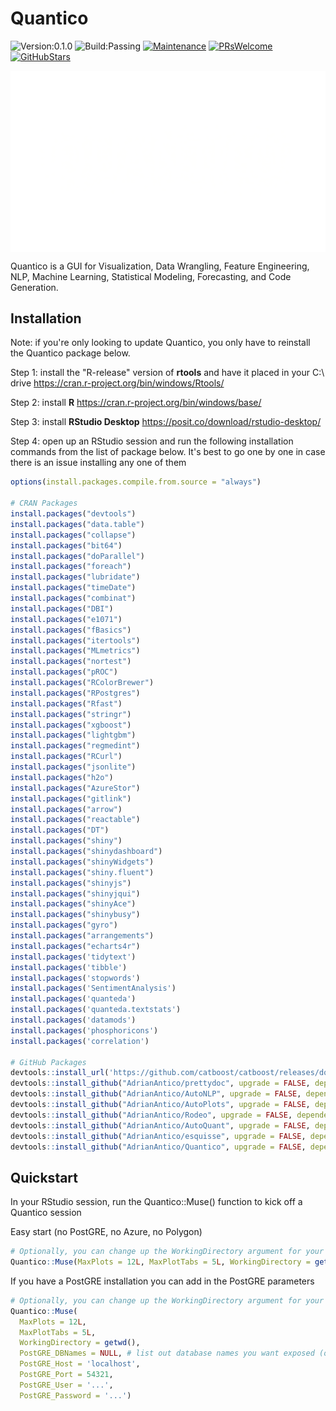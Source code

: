 # Quantico

![Version:0.1.0](https://img.shields.io/static/v1?label=Version&message=0.1.0&color=blue&?style=plastic)
![Build:Passing](https://img.shields.io/static/v1?label=Build&message=passing&color=brightgreen)
[![Maintenance](https://img.shields.io/badge/Maintained%253F-yes-green.svg)](https://GitHub.com/Naereen/StrapDown.js/graphs/commit-activity)
[![PRsWelcome](https://img.shields.io/badge/PRs-welcome-brightgreen.svg?style=default)](http://makeapullrequest.com)
[![GitHubStars](https://img.shields.io/github/stars/AdrianAntico/ShinyDS.svg?style=social)](https://github.com/AdrianAntico/ShinyDS)

<img src="https://raw.githubusercontent.com/AdrianAntico/Quantico/master/inst/shiny-apps/Quantico/www/LogoWhite.png" align="center" width="800" />

Quantico is a GUI for Visualization, Data Wrangling, Feature Engineering, NLP, Machine Learning, Statistical Modeling, Forecasting, and Code Generation.

## Installation

Note: if you're only looking to update Quantico, you only have to reinstall the Quantico package below.

Step 1: install the "R-release" version of **rtools** and have it placed in your C:\ drive https://cran.r-project.org/bin/windows/Rtools/

Step 2: install **R** https://cran.r-project.org/bin/windows/base/

Step 3: install **RStudio Desktop** https://posit.co/download/rstudio-desktop/

Step 4: open up an RStudio session and run the following installation commands from the list of package below. It's best to go one by one in case there is an issue installing any one of them

```r
options(install.packages.compile.from.source = "always")

# CRAN Packages
install.packages("devtools")
install.packages("data.table")
install.packages("collapse")
install.packages("bit64")
install.packages("doParallel")
install.packages("foreach")
install.packages("lubridate")
install.packages("timeDate")
install.packages("combinat")
install.packages("DBI")
install.packages("e1071")
install.packages("fBasics")
install.packages("itertools")
install.packages("MLmetrics")
install.packages("nortest")
install.packages("pROC")
install.packages("RColorBrewer")
install.packages("RPostgres")
install.packages("Rfast")
install.packages("stringr")
install.packages("xgboost")
install.packages("lightgbm")
install.packages("regmedint")
install.packages("RCurl")
install.packages("jsonlite")
install.packages("h2o")
install.packages("AzureStor")
install.packages("gitlink")
install.packages("arrow")
install.packages("reactable")
install.packages("DT")
install.packages("shiny")
install.packages("shinydashboard")
install.packages("shinyWidgets")
install.packages("shiny.fluent")
install.packages("shinyjs")
install.packages("shinyjqui")
install.packages("shinyAce")
install.packages("shinybusy")
install.packages("gyro")
install.packages("arrangements")
install.packages("echarts4r")
install.packages('tidytext')
install.packages('tibble')
install.packages('stopwords')
install.packages('SentimentAnalysis')
install.packages('quanteda')
install.packages('quanteda.textstats')
install.packages('datamods')
install.packages('phosphoricons')
install.packages('correlation')

# GitHub Packages
devtools::install_url('https://github.com/catboost/catboost/releases/download/v1.2/catboost-R-Windows-1.2.tgz', INSTALL_opts = c("--no-multiarch", "--no-test-load"))
devtools::install_github("AdrianAntico/prettydoc", upgrade = FALSE, dependencies = FALSE, force = TRUE)
devtools::install_github("AdrianAntico/AutoNLP", upgrade = FALSE, dependencies = FALSE, force = TRUE)
devtools::install_github("AdrianAntico/AutoPlots", upgrade = FALSE, dependencies = FALSE, force = TRUE)
devtools::install_github("AdrianAntico/Rodeo", upgrade = FALSE, dependencies = FALSE, force = TRUE)
devtools::install_github("AdrianAntico/AutoQuant", upgrade = FALSE, dependencies = FALSE, force = TRUE)
devtools::install_github("AdrianAntico/esquisse", upgrade = FALSE, dependencies = FALSE, force = TRUE)
devtools::install_github("AdrianAntico/Quantico", upgrade = FALSE, dependencies = FALSE, force = TRUE, auth_token = "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")
```

## Quickstart

In your RStudio session, run the Quantico::Muse() function to kick off a Quantico session

Easy start (no PostGRE, no Azure, no Polygon)

```r
# Optionally, you can change up the WorkingDirectory argument for your desired file path location
Quantico::Muse(MaxPlots = 12L, MaxPlotTabs = 5L, WorkingDirectory = getwd())
```

If you have a PostGRE installation you can add in the PostGRE parameters

```r
# Optionally, you can change up the WorkingDirectory argument for your desired file path location (don't forget to use these "/" instead of these "\" in your path)
Quantico::Muse(
  MaxPlots = 12L,
  MaxPlotTabs = 5L,
  WorkingDirectory = getwd(),
  PostGRE_DBNames = NULL, # list out database names you want exposed (or limited to)
  PostGRE_Host = 'localhost',
  PostGRE_Port = 54321,
  PostGRE_User = '...',
  PostGRE_Password = '...')
```
